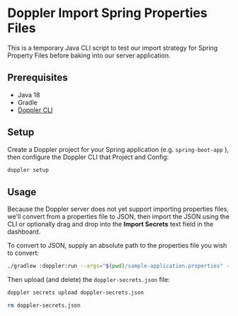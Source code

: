 # Doppler Import Spring Properties Files

This is a temporary Java CLI script to test our import strategy for Spring Property Files before baking into our server application.

## Prerequisites

- Java 18
- Gradle
- [Doppler CLI](https://docs.doppler.com/docs/install-cli)

## Setup

Create a Doppler project for your Spring application (e.g. `spring-boot-app` ), then configure the Doppler CLI that Project and Config:

```sh
doppler setup
```

## Usage

Because the Doppler server does not yet support importing properties files, we'll convert from a properties file to JSON, then import the JSON using the CLI or optionally drag and drop into the **Import Secrets** text field in the dashboard.

To convert to JSON, supply an absolute path to the properties file you wish to convert:

```sh
./gradlew :doppler:run --args="$(pwd)/sample-application.properties" --quiet > doppler-secrets.json
```

Then upload (and delete) the `doppler-secrets.json` file:

```sh
doppler secrets upload doppler-secrets.json

rm doppler-secrets.json
```
